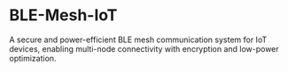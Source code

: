 # BLE-Mesh-IoT
A secure and power-efficient BLE mesh communication system for IoT devices, enabling multi-node connectivity with encryption and low-power optimization.

